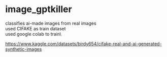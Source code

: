 # image_gptkiller
classifies ai-made images from real images\
used CIFAKE as train dataset\
used google colab to train\

https://www.kaggle.com/datasets/birdy654/cifake-real-and-ai-generated-synthetic-images
